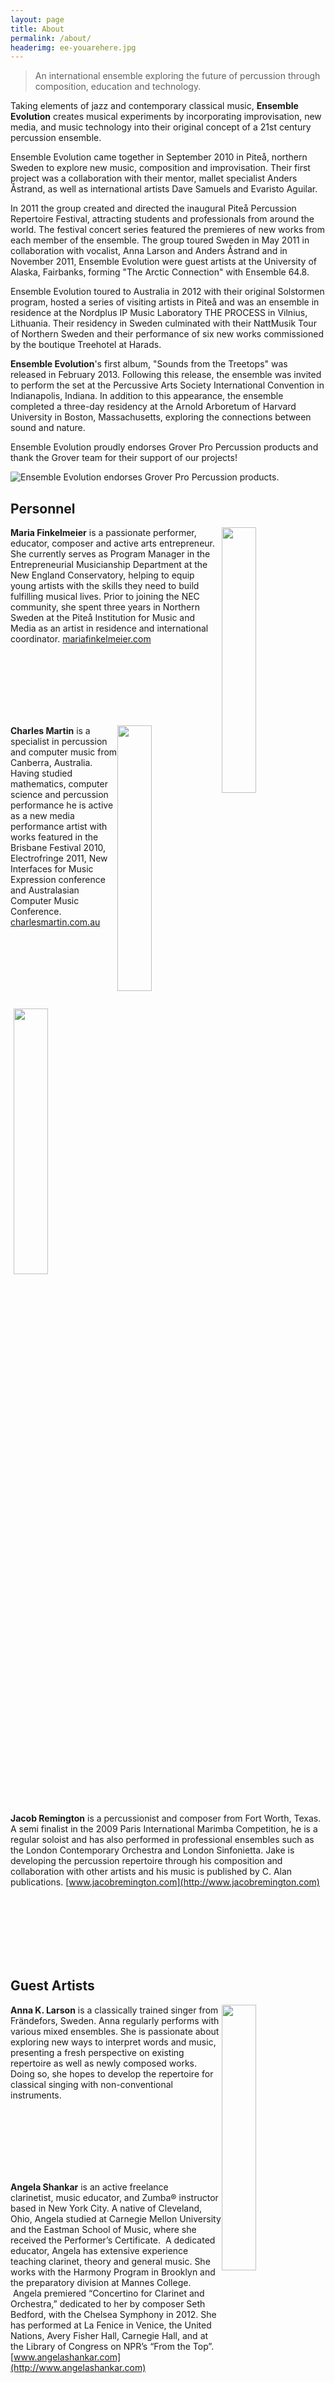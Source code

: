 ```yaml
---
layout: page
title: About
permalink: /about/
headerimg: ee-youarehere.jpg
---
```


<!-- # Ensemble Evolution -->

> An international ensemble exploring the future of percussion through composition, education and technology.

Taking elements of jazz and contemporary classical music, **Ensemble Evolution** creates musical experiments by incorporating improvisation, new media, and music technology into their original concept of a 21st century percussion ensemble.

Ensemble Evolution came together in September 2010 in Piteå, northern Sweden to explore new music, composition and improvisation. Their first project was a collaboration with their mentor, mallet specialist Anders Åstrand, as well as international artists Dave Samuels and Evaristo Aguilar.

In 2011 the group created and directed the inaugural Piteå Percussion Repertoire Festival, attracting students and professionals from around the world. The festival concert series featured the premieres of new works from each member of the ensemble. The group toured Sweden in May 2011 in collaboration with vocalist, Anna Larson and Anders Åstrand and in November 2011, Ensemble Evolution were guest artists at the University of Alaska, Fairbanks, forming "The Arctic Connection" with Ensemble 64.8.

Ensemble Evolution toured to Australia in 2012 with their original Solstormen program, hosted a series of visiting artists in Piteå and was an ensemble in residence at the Nordplus IP Music Laboratory THE PROCESS in Vilnius, Lithuania. Their residency in Sweden culminated with their NattMusik Tour of Northern Sweden and their performance of six new works commissioned by the boutique Treehotel at Harads.

**Ensemble Evolution**'s first album, "Sounds from the Treetops" was released in February 2013. Following this release, the ensemble was invited to perform the set at the Percussive Arts Society International Convention in Indianapolis, Indiana. In addition to this appearance, the ensemble completed a three-day residency at the Arnold Arboretum of Harvard University in Boston, Massachusetts, exploring the connections between sound and nature.

Ensemble Evolution proudly endorses Grover Pro Percussion products and thank the Grover team for their support of our projects!

<!-- ![Ensemble Evolution endorses Grover Pro Percussion products]({{ site.baseurl }}/assets/images/Grover.png) -->
<img style="display: block; margin: 0 auto;" src="{{ site.baseurl }}/assets/images/Grover.png" alt="Ensemble Evolution endorses Grover Pro Percussion products.">

## Personnel

<!-- ![Maria Finkelmeier](/images/About/gallery-maria/EE-photoshoot-may2011_2_1.jpg) -->
<img width="33%" height="33%" style="float: right;" src="{{ site.baseurl }}/images/About/gallery-maria/EE-photoshoot-may2011_2_1.jpg">


**Maria Finkelmeier** is a passionate performer, educator, composer and active arts entrepreneur. She currently serves as Program Manager in the Entrepreneurial Musicianship Department at the New England Conservatory, helping to equip young artists with the skills they need to build fulfilling musical lives. Prior to joining the NEC community, she spent three years in Northern Sweden at the Piteå Institution for Music and Media as an artist in residence and international coordinator.
[mariafinkelmeier.com](http://mariafinkelmeier.com)

<br /><br /><br /><br /><br /><br />


<!-- ![Charles Martin](/images/About/gallery-charles/EE-photoshoot-may2011_4.jpg) -->
<img width="33%" height="33%" style="float: right;" src="{{ site.baseurl }}/images/About/gallery-charles/EE-photoshoot-may2011_4.jpg">


**Charles Martin** is a specialist in percussion and computer music from Canberra, Australia. Having studied mathematics, computer science and percussion performance he is active as a new media performance artist with works featured in the Brisbane Festival 2010, Electrofringe 2011, New Interfaces for Music Expression conference and Australasian Computer Music Conference.
[charlesmartin.com.au](http://charlesmartin.com.au)

<br /><br /><br /><br /><br /><br />


<!-- ![Jacob Remington](/images/About/gallery-jake/EE-photoshoot-may2011_2_2.jpg) -->
<img width="33%" height="33%" style="float: right;" src="{{ site.baseurl }}/images/About/gallery-jake/EE-photoshoot-may2011_2_2.jpg">


**Jacob Remington** is a percussionist and composer from Fort Worth, Texas. A semi finalist in the 2009 Paris International Marimba Competition, he is a regular soloist and has also performed in professional ensembles such as the London Contemporary Orchestra and London Sinfonietta. Jake is developing the percussion repertoire through his composition and collaboration with other artists and his music is published by C. Alan publications.
[www.jacobremington.com](http://www.jacobremington.com)

<br /><br /><br /><br /><br /><br />


## Guest Artists

<!-- ![Anna K. Larson](/images/About/EE-photoshoot-may2011_3.jpg) -->
<img width="33%" height="33%" style="float: right;" src="{{ site.baseurl }}/images/About/EE-photoshoot-may2011_3.jpg">


**Anna K. Larson** is a classically trained singer from Frändefors, Sweden. Anna  regularly performs with various mixed ensembles. She is passionate about exploring new ways to interpret words and music, presenting a fresh perspective on existing repertoire as well as newly composed works. Doing so, she hopes to develop the repertoire for classical singing with non-conventional instruments.

<br /><br /><br /><br /><br /><br />


**Angela Shankar** is an active freelance clarinetist, music educator, and Zumba® instructor based in New York City. A native of Cleveland, Ohio, Angela studied at Carnegie Mellon University and the Eastman School of Music, where she received the Performer’s Certificate.  A dedicated educator, Angela has extensive experience teaching clarinet, theory and general music. She works with the Harmony Program in Brooklyn and the preparatory division at Mannes College.  Angela premiered “Concertino for Clarinet and Orchestra,” dedicated to her by composer Seth Bedford, with the Chelsea Symphony in 2012. She has performed at La Fenice in Venice, the United Nations, Avery Fisher Hall, Carnegie Hall, and at the Library of Congress on NPR’s “From the Top”. [www.angelashankar.com](http://www.angelashankar.com)